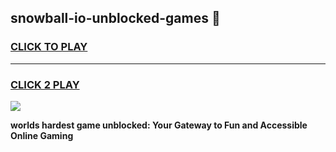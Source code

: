 
## snowball-io-unblocked-games 👋
<h3>
<a href="https://premium.freeplayer.one?title=snowball-io-unblocked-games&ref=14F">CLICK TO PLAY</a></h3>
<hr>

<h3>
<a href="https://premium.freeplayer.one?title=snowball-io-unblocked-games&ref=14F">CLICK 2 PLAY</a>
  
</h3>

<a href="https://premium.freeplayer.one?title=snowball-io-unblocked-games&ref=12F/"><img src="https://clearcache.store/games.png"></a>


**worlds hardest game unblocked: Your Gateway to Fun and Accessible Online Gaming**
